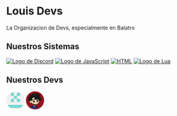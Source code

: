 # Louis Devs
La Organizacion de Devs, especialmente en Balatro

## Nuestros Sistemas
<a href="https://discord.gg/qFtf8nMxvJ"><img src="https://svgl-badge.vercel.app/api/Software/Discord?theme=light" alt="Logo de Discord" /></a>
<a href="https://nodejs.org"><img src="https://svgl-badge.vercel.app/api/Language/JavaScript?theme=light" alt="Logo de JavaScript" /></a>
<a href="https://developer.mozilla.org/en-US/docs/Web/HTML"><img src="https://svgl-badge.vercel.app/api/Language/HTML5?theme=light" alt="HTML" /></a>
<a href="https://lua.org"><img src="https://svgl-badge.vercel.app/api/Language/Lua?theme=light" alt="Logo de Lua"></a>

## Nuestros Devs
<img src="../221932466 1.png" alt="Foto de Louis"/>
<img src="../151367564 1.png" alt="Foto de Anto"/>
